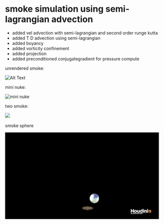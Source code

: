 # smoke simulation using semi-lagrangian advection # 


- added vel advection with semi-lagrangian and second order runge kutta
- added T D advection using semi-lagrangian
- added boyancy
- added vorticity confinement
- added projection
- added preconditioned conjugategradient for pressure compute

unrendered smoke:

![Alt Text](https://media.giphy.com/media/65AXrppLIHxzeOaZ0B/giphy.gif)   

mini nuke:

![mini nuke](https://thumbs.gfycat.com/HugeEcstaticHousefly-size_restricted.gif)

two smoke:

![](https://github.com/LanLou123/SmokeSim/raw/master/image/twosmoke.gif) 

smoke sphere

![](https://github.com/LanLou123/SmokeSim/raw/master/image/smokesphere.gif)
